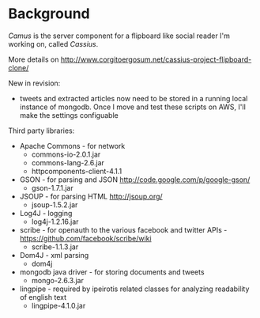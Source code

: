 Background
==============

*Camus* is the server component for a flipboard like social reader I'm working on, called *Cassius*.

More details on http://www.corgitoergosum.net/cassius-project-flipboard-clone/

New in revision:
  * tweets and extracted articles now need to be stored in a running local instance of mongodb. Once I move and test these scripts on AWS, I'll make the settings configuable




Third party libraries:

   * Apache Commons - for network 
      * commons-io-2.0.1.jar
      * commons-lang-2.6.jar
      * httpcomponents-client-4.1.1      
   * GSON - for parsing and JSON http://code.google.com/p/google-gson/
      * gson-1.7.1.jar      
   * JSOUP - for parsing HTML  http://jsoup.org/
      * jsoup-1.5.2.jar      
   * Log4J - logging
      * log4j-1.2.16.jar            
   * scribe - for openauth to the various facebook and twitter APIs - https://github.com/facebook/scribe/wiki
      * scribe-1.1.3.jar
   * Dom4J - xml parsing
      * dom4j
   * mongodb java driver - for storing documents and tweets
      * mongo-2.6.3.jar
   * lingpipe - required by ipeirotis related classes for analyzing readability of english text
      * lingpipe-4.1.0.jar
